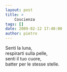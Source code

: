 ```yaml
---
layout: post
title: >
    Coscienza
tags: []
date: 2009-02-12 17:40:00
author: pietro
---
```

Senti la luna,<br/>respirarti sulla pelle,<br/>senti il tuo cuore,<br/>batter per le stesse stelle.
